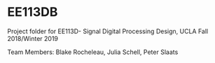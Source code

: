 # EE113DB
Project folder for EE113D- Signal Digital Processing Design, UCLA Fall 2018/Winter 2019

Team Members: Blake Rocheleau, Julia Schell, Peter Slaats
